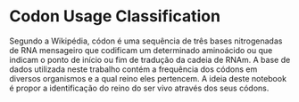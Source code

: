 # Codon Usage Classification

Segundo a Wikipédia, códon é uma sequência de três bases nitrogenadas de RNA mensageiro que codificam um determinado aminoácido ou que indicam o ponto de início ou fim de tradução da cadeia de RNAm. A base de dados utilizada neste trabalho contém a frequência dos códons em diversos organismos e a qual reino eles pertencem. A ideia deste notebook é propor a identificação do reino do ser vivo através dos seus códons.
